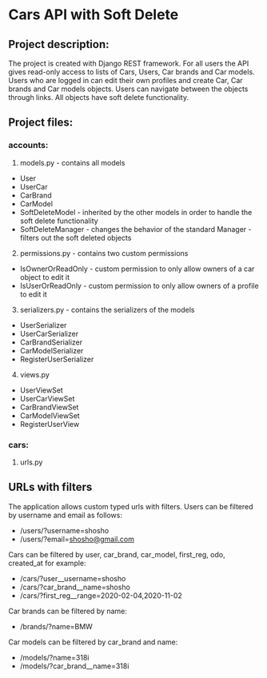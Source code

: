 # Cars API with Soft Delete
## Project description:
The project is created with Django REST framework. For all users the API gives read-only access to lists of Cars, Users, Car brands and Car models. Users who are logged in can edit their own profiles and create Car, Car brands and Car models objects. Users can navigate between the objects through links. All objects have soft delete functionality.

## Project files:

### accounts:
1. models.py - contains all models
* User
* UserCar
* CarBrand
* CarModel
* SoftDeleteModel - inherited by the other models in order to handle the soft delete functionality
* SoftDeleteManager - changes the behavior of the standard Manager - filters out the soft deleted objects
2. permissions.py - contains two custom permissions
* IsOwnerOrReadOnly - custom permission to only allow owners of a car object to edit it
* IsUserOrReadOnly - custom permission to only allow owners of a profile to edit it
3. serializers.py - contains the serializers of the models
* UserSerializer
* UserCarSerializer
* CarBrandSerializer
* CarModelSerializer
* RegisterUserSerializer
4. views.py 
* UserViewSet
* UserCarViewSet
* CarBrandViewSet
* CarModelViewSet
* RegisterUserView

### cars:
1. urls.py

## URLs with filters
The application allows custom typed urls with filters.
Users can be filtered by username and email as follows:

* /users/?username=shosho
* /users/?email=shosho@gmail.com

Cars can be filtered by user, car_brand, car_model, first_reg, odo, created_at for example:

* /cars/?user__username=shosho
* /cars/?car_brand__name=shosho
* /cars/?first_reg__range=2020-02-04,2020-11-02

Car brands can be filtered by name:
* /brands/?name=BMW

Car models can be filtered by car_brand and name:
* /models/?name=318i
* /models/?car_brand__name=318i



